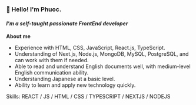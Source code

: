 ### 👋 Hello! I'm Phuoc.
#### *I'm a self-taught passionate FrontEnd developer*
**About me**
- Experience with HTML, CSS, JavaScript, React.js, TypeScript.
- Understanding of Next.js, Node.js, MongoDB, MySQL, PostgreSQL, and can work with them if needed.
- Able to read and understand English documents well, with medium-level English communication ability.
- Understanding Japanese at a basic level.
- Ability to learn and apply new technology quickly.

Skills: REACT / JS / HTML / CSS / TYPESCRIPT / NEXTJS / NODEJS
